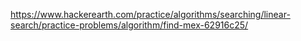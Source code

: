 https://www.hackerearth.com/practice/algorithms/searching/linear-search/practice-problems/algorithm/find-mex-62916c25/
